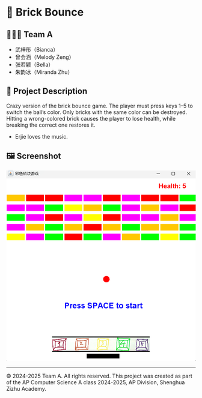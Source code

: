 # 📌 Brick Bounce

## 🧑‍🤝‍🧑 Team A
- 武梓彤（Bianca）
- 曾会涵（Melody Zeng）
- 张若颖（Bella）
- 朱韵冰（Miranda Zhu）


## 📖 Project Description
Crazy version of the brick bounce game. The player must press keys 1–5 to switch the ball’s color. Only bricks with the same color can be destroyed. Hitting a wrong-colored brick causes the player to lose health, while breaking the correct one restores it. 
- Erjie loves the music.

## 🖼️ Screenshot

![Screenshot](screenshot.png)

---

© 2024-2025 Team A. All rights reserved.
This project was created as part of the AP Computer Science A class 2024-2025, AP Division, Shenghua Zizhu Academy.

